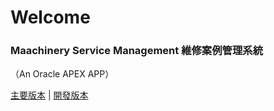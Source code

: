 # Welcome

### Maachinery Service Management 維修案例管理系統

（An Oracle APEX APP）



[主要版本](https://gd8ce92aab9af75-ares.adb.ap-singapore-1.oraclecloudapps.com/ords/r/ares/machinery-service-management-system/home) | [開發版本](https://gd8ce92aab9af75-ares.adb.ap-singapore-1.oraclecloudapps.com/ords/r/ares/machinery-service-management-system104/home)
